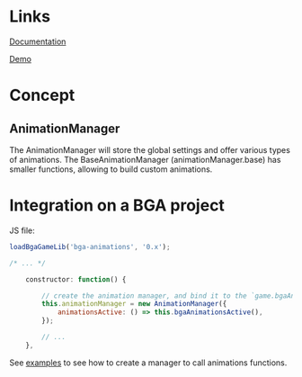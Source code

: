 # Links
[Documentation](https://thoun.github.io/bga-animations/docs/index.html)

[Demo](https://thoun.github.io/bga-animations/demo/index.html)

# Concept
## AnimationManager
The AnimationManager will store the global settings and offer various types of animations.
The BaseAnimationManager (animationManager.base) has smaller functions, allowing to build custom animations.

# Integration on a BGA project

JS file:
```js
loadBgaGameLib('bga-animations', '0.x');

/* ... */

    constructor: function() {

        // create the animation manager, and bind it to the `game.bgaAnimationsActive()` function
        this.animationManager = new AnimationManager({
            animationsActive: () => this.bgaAnimationsActive(),
        });

        // ...
    },
```

See [examples](./EXAMPLES.md) to see how to create a manager to call animations functions.